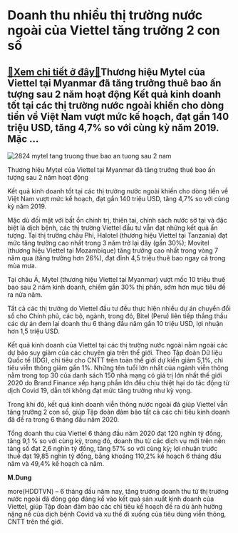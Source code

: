Doanh thu nhiều thị trường nước ngoài của Viettel tăng trưởng 2 con số
======================================================================

[:gift:Xem chi tiết ở đây:gift:](https://hddtvn.com/doanh-thu-nhieu-thi-truong-nuoc-ngoai-cua-viettel-tang-truong-2-con-so/)Thương hiệu Mytel của Viettel tại Myanmar đã tăng trưởng thuê bao ấn tượng sau 2 năm hoạt động Kết quả kinh doanh tốt tại các thị trường nước ngoài khiến cho dòng tiền về Việt Nam vượt mức kế hoạch, đạt gần 140 triệu USD, tăng 4,7% so với cùng kỳ năm 2019. Mặc …
----------------------------------------------------------------------------------------------------------------------------------------------------------------------------------------------------------------------------------------------------------------------





![2824 mytel tang truong thue bao an tuong sau 2 nam](https://haiquanonline.com.vn/stores/news_dataimages/lanntt/082020/14/09/in_article/2824_Mytel_tang_truong_thue_bao_an_tuong_sau_2_nam.jpg?rt=20200814104054 "undefined")


Thương hiệu Mytel của Viettel tại Myanmar đã tăng trưởng thuê bao ấn tượng sau 2 năm hoạt động



Kết quả kinh doanh tốt tại các thị trường nước ngoài khiến cho dòng tiền về Việt Nam vượt mức kế hoạch, đạt gần 140 triệu USD, tăng 4,7% so với cùng kỳ năm 2019.


Mặc dù đối mặt với bất ổn chính trị, thiên tai, chính sách nước sở tại và đặc biệt là dịch bệnh, các thị trường Viettel đầu tư vẫn đạt những kết quả ấn tượng. Tại thị trường châu Phi, Halotel (thương hiệu Viettel tại Tanzania) đạt mức tăng trưởng cao nhất trong 3 năm trở lại đây (gần 30%); Movitel (thương hiệu Viettel tại Mozambique) tăng trưởng cao nhất trong vòng 7 năm qua (tăng trưởng hơn 26%), đạt đỉnh 4,5 triệu thuê bao ngay cả trong mùa mưa.


Tại châu Á, Mytel (thương hiệu Viettel tại Myanmar) vượt mốc 10 triệu thuê bao sau 2 năm kinh doanh, chiếm gần 30% thị phần, sớm hơn mục tiêu đề ra nửa năm.


Tất cả các thị trường do Viettel đầu tư đều thực hiện nhiều dự án chuyển đổi số cho Chính phủ, các bộ, ngành, trong đó, Bitel (Peru) liên tiếp thắng thầu các dự án đem lại doanh thu 6 tháng đầu năm gần 10 triệu USD, lợi nhuận hơn 1,5 triệu USD.


Kết quả kinh doanh của Viettel tại các thị trường nước ngoài nằm ngoài các dự báo suy giảm của các chuyên gia trên thế giới. Theo Tập đoàn Dữ liệu Quốc tế (IDG), chi tiêu cho CNTT trên toàn thế giới dự kiến giảm 5,1%, chi tiêu viễn thông giảm gần 1%. Những tên tuổi lớn nhất của ngành viễn thông nằm trong top 30 của danh sách 150 nhà mạng có giá trị lớn nhất thế giới 2020 do Brand Finance xếp hạng phần lớn đều chịu thiệt hại do tác động từ dịch Covid 19, dẫn tới không đạt mức tăng trưởng như kỳ vọng.


Trong khi đó, kết quả kinh doanh viễn thông nước ngoài đã giúp Viettel vẫn tăng trưởng 2 con số, giúp Tập đoàn đảm bảo tất cả các chỉ tiêu kinh doanh đã đề ra trong 6 tháng đầu năm 2020.


Tổng doanh thu của Viettel 6 tháng đầu năm 2020 đạt 120 nghìn tỷ đồng, tăng 9,1 % so với cùng kỳ, trong đó, doanh thu từ các dịch vụ mới trên nền tảng số đạt 2,6 nghìn tỷ đồng, tăng 57% so với cùng kỳ; lợi nhuận trước thuế đạt 19,85 nghìn tỷ đồng, bằng khoảng 110,2% kế hoạch 6 tháng đầu năm và 49,4% kế hoạch cả năm.




**M.Dung**



more(HDDTVN) – 6 tháng đầu năm nay, tăng trưởng doanh thu từ thị trường nước ngoài đã đóng góp đáng kể vào kết quả sản xuất kinh doanh của Viettel, giúp Tập đoàn đảm bảo các chỉ tiêu kế hoạch đề ra dù ảnh hưởng nặng nề của dịch bệnh Covid và xu thế đi xuống của tiêu dùng viễn thông, CNTT trên thế giới.

